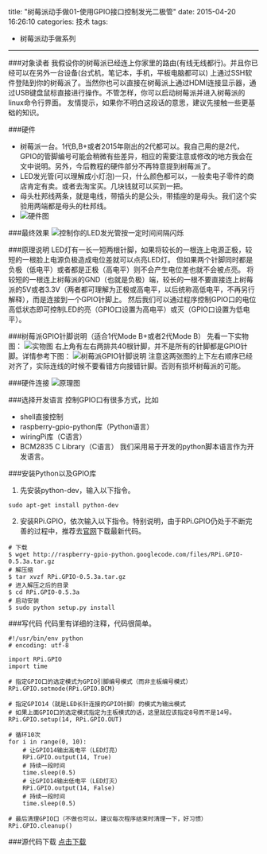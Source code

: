 title: "树莓派动手做01-使用GPIO接口控制发光二极管"
date: 2015-04-20 16:26:10
categories: 技术
tags:
- 树莓派动手做系列
---
###对象读者
我假设你的树莓派已经连上你家里的路由(有线无线都行)。并且你已经可以在另外一台设备(台式机，笔记本，手机，平板电脑都可以) 上通过SSH软件登陆到你的树莓派了。当然你也可以直接在树莓派上通过HDMI连接显示器，通过USB键盘鼠标直接进行操作。不管怎样，你可以启动树莓派并进入树莓派的linux命令行界面。
友情提示，如果你不明白这段话的意思，建议先接触一些更基础的知识。
<!-- more -->
###硬件
- 树莓派一台。1代B,B+或者2015年刚出的2代都可以。我自己用的是2代，GPIO的管脚编号可能会稍微有些差异，相应的需要注意或修改的地方我会在文中说明。另外，今后教程的硬件部分不再特意提到树莓派了。 
- LED发光管(可以理解成小灯泡)一只，什么颜色都可以，一般卖电子零件的商店肯定有卖。或者去淘宝买。几块钱就可以买到一把。 
- 母头杜邦线两条，就是电线，带插头的是公头，带插座的是母头。我们这个实验用两端都是母头的杜邦线。 
- ![硬件图](01.jpg)

###最终效果
![控制你的LED发光管按一定时间间隔闪烁](ani.gif)


###原理说明
LED灯有一长一短两根针脚，如果将较长的一根连上电源正极，较短的一根脸上电源负极造成电位差就可以点亮LED灯。
但如果两个针脚同时都是负极（低电平）或者都是正极（高电平）则不会产生电位差也就不会被点亮。
将较短的一根连上树莓派的GND（也就是负极）端，较长的一根不要直接连上树莓派的5V或者3.3V（两者都可理解为正极或高电平，以后统称高低电平，不再另行解释），而是连接到一个GPIO针脚上。
然后我们可以通过程序控制GPIO口的电位高低状态即可控制LED的亮（GPIO口设置为高电平）或灭（GPIO口设置为低电平）。

###树莓派GPIO针脚说明（适合1代Mode B+或者2代Mode B）
先看一下实物图：
![实物图](PI.jpg)
右上角有左右两排共40根针脚，并不是所有的针脚都是GPIO针脚。详情参考下图：
![树莓派GPIO针脚说明](GPIO.jpg)
注意这两张图的上下左右顺序已经对齐了，实际连线的时候不要看错方向接错针脚。否则有损坏树莓派的可能。

###硬件连接
![原理图](connect.png)

###选择开发语言
控制GPIO口有很多方式，比如
- shell直接控制
- raspberry-gpio-python库（Python语言）
- wiringPi库（C语言）
- BCM2835 C Library（C语言）
我们采用易于开发的python脚本语言作为开发语言。

###安装Python以及GPIO库
1. 先安装python-dev，输入以下指令。
```
sudo apt-get install python-dev
```

2. 安装RPi.GPIO，依次输入以下指令。特别说明，由于RPi.GPIO仍处于不断完善的过程中，推荐去[官网](http://sourceforge.net/projects/raspberry-gpio-python/ "GPIO官网")下载最新代码。
```
# 下载 
$ wget http://raspberry-gpio-python.googlecode.com/files/RPi.GPIO-0.5.3a.tar.gz
# 解压缩 
$ tar xvzf RPi.GPIO-0.5.3a.tar.gz
# 进入解压之后的目录 
$ cd RPi.GPIO-0.5.3a 
# 启动安装 
$ sudo python setup.py install
```

###写代码
代码里有详细的注释，代码很简单。
```
#!/usr/bin/env python
# encoding: utf-8

import RPi.GPIO
import time

# 指定GPIO口的选定模式为GPIO引脚编号模式（而非主板编号模式）
RPi.GPIO.setmode(RPi.GPIO.BCM)

# 指定GPIO14（就是LED长针连接的GPIO针脚）的模式为输出模式
# 如果上面GPIO口的选定模式指定为主板模式的话，这里就应该指定8号而不是14号。
RPi.GPIO.setup(14, RPi.GPIO.OUT)

# 循环10次
for i in range(0, 10):
	# 让GPIO14输出高电平（LED灯亮）
	RPi.GPIO.output(14, True)
	# 持续一段时间
	time.sleep(0.5)
	# 让GPIO14输出低电平（LED灯灭）
	RPi.GPIO.output(14, False)
	# 持续一段时间
	time.sleep(0.5)

# 最后清理GPIO口（不做也可以，建议每次程序结束时清理一下，好习惯）
RPi.GPIO.cleanup()
```

###源代码下载
[点击下载](prog.py "源代码")